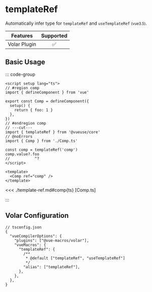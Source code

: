 # templateRef <PackageVersion name="@vue-macros/volar" />

<StabilityLevel level="experimental" />

Automatically infer type for `templateRef` and `useTemplateRef` <small>(vue3.5)</small>.

|   Features   |     Supported      |
| :----------: | :----------------: |
| Volar Plugin | :white_check_mark: |

## Basic Usage

::: code-group

```vue [App.vue] twoslash
<script setup lang="ts">
// #region comp
import { defineComponent } from 'vue'

export const Comp = defineComponent({
  setup() {
    return { foo: 1 }
  },
})
// #endregion comp
// ---cut---
import { templateRef } from '@vueuse/core'
// @noErrors
import { Comp } from './Comp.ts'

const comp = templateRef('comp')
comp.value?.foo
//           ^?
</script>

<template>
  <Comp ref="comp" />
</template>
```

<<< ./template-ref.md#comp{ts} [Comp.ts]

:::

## Volar Configuration

```jsonc {4,10}
// tsconfig.json
{
  "vueCompilerOptions": {
    "plugins": ["@vue-macros/volar"],
    "vueMacros": {
      "templateRef": {
        /**
         * @default ["templateRef", "useTemplateRef"]
         */
        "alias": ["templateRef"],
      },
    },
  },
}
```
